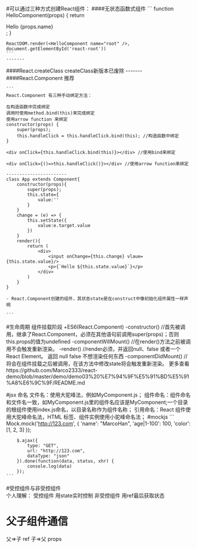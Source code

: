 
#可以通过三种方式创建React组件：
####无状态函数式组件
    ```
    function HelloComponent(props) {
        return <div> Hello {props.name} </div>;
    }

    ReactDOM.render(<HelloComponent name="root" />, document.getElementById('react-root')) 
    ```
    -------
####React.createClass
    createClass新版本已废除
    -------
####React.Component 推荐


    ```
    React.Component 有三种手动绑定方法：

    在构造函数中完成绑定
    调用时使用method.bind(this)来完成绑定
    使用arrow function 来绑定
    constructor(props) {
        super(props);
        this.handleClick = this.handleClick.bind(this); //构造函数中绑定
    }

    <div onClick={this.handleClick.bind(this)}></div> //使用bind来绑定

    <div onClick={()=>this.handleClick()}></div> //使用arrow function来绑定

    -----------------------
    class App extends Component{
        constructor(props){
            super(props);
            this.state={
                value:''
            }
        }
        change = (e) => {
            this.setState({
                value:e.target.value
            })
        }
        render(){
            return (
                <div>
                    <input onChange={this.change} vlaue={this.state.value}/>
                    <p>{`Hello ${this.state.value}`}</p>
                </div>
            )
        }
    }

    - React.Component创建的组件，其状态state是在construct中像初始化组件属性一样声明

    ```
#生命周期
    组件挂载阶段
    +ES6(React.Component)
        -constructor() //首先被调用，继承了React.Component，必须在其他语句前调用super(props)；否则this.props的值为undefined
        -componentWillMount() //在render()方法之前被调用不会触发重新渲染。
        -render() //render必须，并返回null、false 或者一个React Element。 返回 null false 不想渲染任何东西
        -componentDidMount() //将会在组件挂载之后被调用，在该方法中修改state将会触发重新渲染。
    更多查看https://github.com/Marco2333/react-demo/blob/master/demo/demo03%20%E7%94%9F%E5%91%BD%E5%91%A8%E6%9C%9F/README.md

#jsx
    命名
        文件名：使用大驼峰法，例如MyComponent.js； 
        组件命名：组件命名和文件名一致，如MyComponent.js里的组件名应该是MyComponent;一个目录的根组件使用index.js命名，以目录名称作为组件名称； 
        引用命名：React 组件使用大驼峰命名法，HTML 标签、组件实例使用小驼峰命名法；
#mockjs
    ```
        Mock.mock('http://123.com', {
            'name': "MarcoHan",
            'age|1-100': 100,
            'color': [1, 2, 3]
        });

        $.ajax({
            type: "GET",
            url: "http://123.com",
            dataType: "json"
        }).done(function(data, status, xhr) {
            console.log(data)
        });
    ```

#受控组件与非受控组件    
    个人理解：
    受控组件 用state实时控制
    非受控组件  用ref最后获取状态

# 父子组件通信

 父=>子 ref
 子=>父 props
